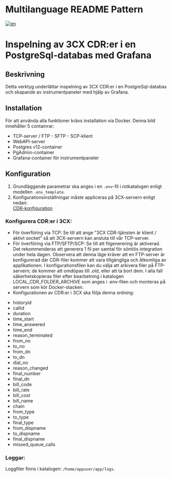 # Multilanguage README Pattern
[![en](https://img.shields.io/badge/lang-en-red.svg)](https://github.com/dorel14/3CX-Cdr-Tcp-Server/blob/master/README.md)

# Inspelning av 3CX CDR:er i en PostgreSql-databas med Grafana

## Beskrivning
Detta verktyg underlättar inspelning av 3CX CDR:er i en PostgreSql-databas och skapande av instrumentpaneler med hjälp av Grafana.

## Installation
För att använda alla funktioner krävs installation via Docker. Denna bild innehåller 5 containrar:
- TCP-server / FTP - SFTP - SCP-klient
- WebAPI-server
- Postgres v12-container
- PgAdmin-container
- Grafana-container för instrumentpaneler

## Konfiguration
1. Grundläggande parametrar ska anges i en `.env`-fil i rotkatalogen enligt modellen `.env_template`.
2. Konfigurationsinställningar måste appliceras på 3CX-servern enligt nedan:
</br><a href="https://www.3cx.com/docs/cdr-call-data-records">CDR-konfiguration</a>

### Konfigurera CDR:er i 3CX:
- För överföring via TCP: Se till att ange "3CX CDR-tjänsten är klient / aktivt socket" så att 3CX-servern kan ansluta till vår TCP-server.
- För överföring via FTP/SFTP/SCP: Se till att filgenerering är aktiverad. Det rekommenderas att generera 1 fil per samtal för sömlös integration under hela dagen. Observera att denna läge kräver att en FTP-server är konfigurerad där CDR-filer kommer att vara tillgängliga och åtkomliga av applikationen. I konfigurationsfilen kan du välja att arkivera filer på FTP-servern; de kommer att omdöpas till .old, eller att ta bort dem. I alla fall säkerhetskopieras filer efter bearbetning i katalogen LOCAL_CDR_FOLDER_ARCHIVE som anges i .env-filen och monteras på servern som kör Docker-stacken.
- Konfigurationen av CDR:er i 3CX ska följa denna ordning:
<ul>
<li>historyid</li>
<li>callid</li>
<li>duration</li>
<li>time_start</li>
<li>time_answered</li>
<li>time_end</li>
<li>reason_terminated</li>
<li>from_no</li>
<li>to_no</li>
<li>from_dn</li>
<li>to_dn</li>
<li>dial_no</li>
<li>reason_changed</li>
<li>final_number</li>
<li>final_dn</li>
<li>bill_code</li>
<li>bill_rate</li>
<li>bill_cost</li>
<li>bill_name</li>
<li>chain</li>
<li>from_type</li>
<li>to_type</li>
<li>final_type</li>
<li>from_dispname</li>
<li>to_dispname</li>
<li>final_dispname</li>
<li>missed_queue_calls</li>
</ul>

### Loggar:
Loggfiler finns i katalogen: `/home/appuser/app/logs`.
